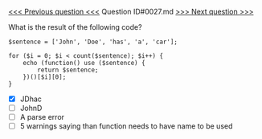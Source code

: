 [<<< Previous question <<<](0026.md)  Question ID#0027.md  [>>> Next question >>>](0028.md) 

What is the result of the following code?

```[object Object]
$sentence = ['John', 'Doe', 'has', 'a', 'car'];

for ($i = 0; $i < count($sentence); $i++) {
    echo (function() use ($sentence) {
        return $sentence;
    })()[$i][0];
}
```

- [x] JDhac
- [ ] JohnD
- [ ] A parse error
- [ ] 5 warnings saying than function needs to have name to be used
